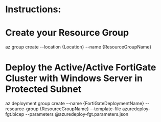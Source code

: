 # Instructions:

# Create your Resource Group

az group create --location {Location} --name {ResourceGroupName}

# Deploy the Active/Active FortiGate Cluster with Windows Server in Protected Subnet

az deployment group create --name {FortiGateDeploymentName} --resource-group {ResourceGroupName} --template-file azuredeploy-fgt.bicep --parameters @azuredeploy-fgt.parameters.json

